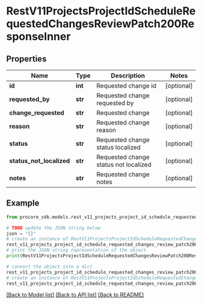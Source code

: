 # RestV11ProjectsProjectIdScheduleRequestedChangesReviewPatch200ResponseInner


## Properties

Name | Type | Description | Notes
------------ | ------------- | ------------- | -------------
**id** | **int** | Requested change id | [optional] 
**requested_by** | **str** | Requested change requested by | [optional] 
**change_requested** | **str** | Requested change | [optional] 
**reason** | **str** | Requested change reason | [optional] 
**status** | **str** | Requested change status localized | [optional] 
**status_not_localized** | **str** | Requested change status not localized | [optional] 
**notes** | **str** | Requested change notes | [optional] 

## Example

```python
from procore_sdk.models.rest_v11_projects_project_id_schedule_requested_changes_review_patch200_response_inner import RestV11ProjectsProjectIdScheduleRequestedChangesReviewPatch200ResponseInner

# TODO update the JSON string below
json = "{}"
# create an instance of RestV11ProjectsProjectIdScheduleRequestedChangesReviewPatch200ResponseInner from a JSON string
rest_v11_projects_project_id_schedule_requested_changes_review_patch200_response_inner_instance = RestV11ProjectsProjectIdScheduleRequestedChangesReviewPatch200ResponseInner.from_json(json)
# print the JSON string representation of the object
print(RestV11ProjectsProjectIdScheduleRequestedChangesReviewPatch200ResponseInner.to_json())

# convert the object into a dict
rest_v11_projects_project_id_schedule_requested_changes_review_patch200_response_inner_dict = rest_v11_projects_project_id_schedule_requested_changes_review_patch200_response_inner_instance.to_dict()
# create an instance of RestV11ProjectsProjectIdScheduleRequestedChangesReviewPatch200ResponseInner from a dict
rest_v11_projects_project_id_schedule_requested_changes_review_patch200_response_inner_from_dict = RestV11ProjectsProjectIdScheduleRequestedChangesReviewPatch200ResponseInner.from_dict(rest_v11_projects_project_id_schedule_requested_changes_review_patch200_response_inner_dict)
```
[[Back to Model list]](../README.md#documentation-for-models) [[Back to API list]](../README.md#documentation-for-api-endpoints) [[Back to README]](../README.md)


